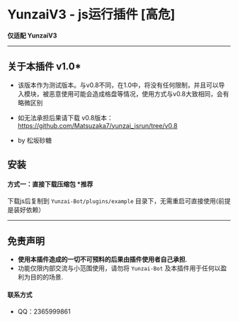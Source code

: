 # YunzaiV3 - js运行插件 [高危]

**仅适配 YunzaiV3**

****

## 关于本插件 v1.0*
- 该版本作为测试版本。与v0.8不同，在1.0中，将没有任何限制，并且可以导入模块，被恶意使用可能会造成格盘等情况，使用方式与v0.8大致相同，会有略微区别
- 如无法承担后果请下载 v0.8版本：https://github.com/Matsuzaka7/yunzai_jsrun/tree/v0.8

 - by 松坂砂糖

## 安装

#### 方式一：直接下载压缩包 *推荐

下载js后复制到 `Yunzai-Bot/plugins/example` 目录下，无需重启可直接使用(前提是装好依赖）

****

##  免责声明

- **使用本插件造成的一切不可预料的后果由插件使用者自己承担**.
- 功能仅限内部交流与小范围使用，请勿将 `Yunzai-Bot` 及本插件用于任何以盈利为目的的场景.


####  联系方式

- QQ：2365999861
